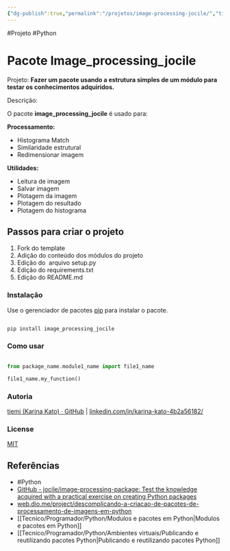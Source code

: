 ```yaml
---
{"dg-publish":true,"permalink":"/projetos/image-processing-jocile/","title":"Pacote image_processing","metatags":{"description":"Fazer um pacote usando a estrutura simples de um módulo para testar os conhecimentos adquiridos."},"noteIcon":2,"updated":"2025-06-04T14:57:58.014-03:00"}
---
```


#Projeto #Python 

# Pacote Image_processing_jocile

Projeto: **Fazer um pacote usando a estrutura simples de um módulo para testar os conhecimentos adquiridos.**

Descrição:  

O pacote **image_processing_jocile** é usado para:  

**Processamento:**  
- Histograma Match  
- Similaridade estrutural  
- Redimensionar imagem  

**Utilidades:**  
- Leitura de imagem  
- Salvar imagem  
- Plotagem da imagem  
- Plotagem do resultado  
- Plotagem do histograma  

## **Passos para criar o projeto**

1. Fork do template    
2. Adição do conteúdo dos módulos do projeto    
3. Edição do  arquivo setup.py    
4. Edição do requirements.txt    
5. Edição do README.md

### Instalação  

Use o gerenciador de pacotes [pip](https://pip.pypa.io/en/stable/) para instalar o pacote.

```bash

pip install image_processing_jocile

```

### Como usar

```python

from package_name.module1_name import file1_name

file1_name.my_function()

```

### Autoria

[tiemi (Karina Kato) · GitHub](https://github.com/tiemi) | [linkedin.com/in/karina-kato-4b2a56182/](https://www.linkedin.com/in/karina-kato-4b2a56182/)

### License

[MIT](https://choosealicense.com/licenses/mit/)

## Referências

- #Python
- [GitHub - jocile/image-processing-package: Test the knowledge acquired with a practical exercise on creating Python packages](https://github.com/jocile/image-processing-package)
- [web.dio.me/project/descomplicando-a-criacao-de-pacotes-de-processamento-de-imagens-em-python](https://web.dio.me/project/descomplicando-a-criacao-de-pacotes-de-processamento-de-imagens-em-python/learning/)
- [[Tecnico/Programador/Python/Modulos e pacotes em Python\|Modulos e pacotes em Python]]
- [[Tecnico/Programador/Python/Ambientes virtuais/Publicando e reutilizando pacotes Python\|Publicando e reutilizando pacotes Python]]
